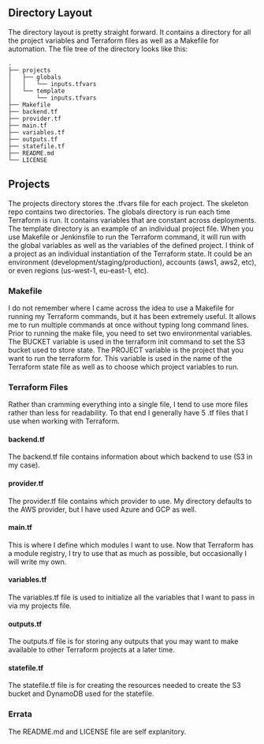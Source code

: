 ## Directory Layout

The directory layout is pretty straight forward. It contains a directory for all the project variables and Terraform
files as well as a Makefile for automation. The file tree of the directory looks like this:

    .
    ├── projects
    │   ├── globals
    │   │   └── inputs.tfvars
    │   └── template
    │       └── inputs.tfvars
    ├── Makefile 
    ├── backend.tf
    ├── provider.tf
    ├── main.tf
    ├── variables.tf
    ├── outputs.tf
    ├── statefile.tf 
    ├── README.md
    └── LICENSE

## Projects

The projects directory stores the .tfvars file for each project. The skeleton repo contains two directories. The globals
directory is run each time Terraform is run. It contains variables that are constant across deployments. The template
directory is an example of an individual project file. When you use Makefile or Jenkinsfile to run the Terraform
command, it will run with the global variables as well as the variables of the defined project. I think of a project as
an individual instantiation of the Terraform state. It could be an environment (development/staging/production),
accounts (aws1, aws2, etc), or even regions (us-west-1, eu-east-1, etc).

### Makefile

I do not remember where I came across the idea to use a Makefile for running my Terraform commands, but it has been
extremely useful. It allows me to run multiple commands at once without typing long command lines. Prior to running the
make file, you need to set two environmental variables. The BUCKET variable is used in the terraform init command to set
the S3 bucket used to store state. The PROJECT variable is the project that you want to run the terraform for. This
variable is used in the name of the Terraform state file as well as to choose which project variables to run.

### Terraform Files

Rather than cramming everything into a single file, I tend to use more files rather than less for readability. To that
end I generally have 5 .tf files that I use when working with Terraform.

#### backend.tf

The backend.tf file contains information about which backend to use (S3 in my case).

#### provider.tf

The provider.tf file contains which provider to use. My directory defaults to the AWS provider, but I have used Azure
and GCP as well.

#### main.tf

This is where I define which modules I want to use. Now that Terraform has a module registry, I try to use that as much
as possible, but occasionally I will write my own.

#### variables.tf

The variables.tf file is used to initialize all the variables that I want to pass in via my projects file.

#### outputs.tf

The outputs.tf file is for storing any outputs that you may want to make available to other Terraform projects at a
later time.

#### statefile.tf

The statefile.tf file is for creating the resources needed to create the S3 bucket and DynamoDB used for the statefile.

### Errata

The README.md and LICENSE file are self explanitory.